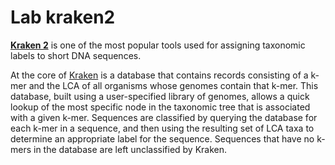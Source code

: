 # Lab kraken2

**[ Kraken 2](https://github.com/DerrickWood/kraken2/wiki/About-Kraken-2)** is one of the most popular tools used for assigning taxonomic labels to short DNA sequences.  

At the core of [Kraken](https://genomebiology.biomedcentral.com/articles/10.1186/gb-2014-15-3-r46) is a database that contains records consisting of a k-mer and the LCA of all organisms whose genomes contain that k-mer. This database, built using a user-specified library of genomes, allows a quick lookup of the most specific node in the taxonomic tree that is associated with a given k-mer. Sequences are classified by querying the database for each k-mer in a sequence, and then using the resulting set of LCA taxa to determine an appropriate label for the sequence. Sequences that have no k-mers in the database are left unclassified by Kraken. 
